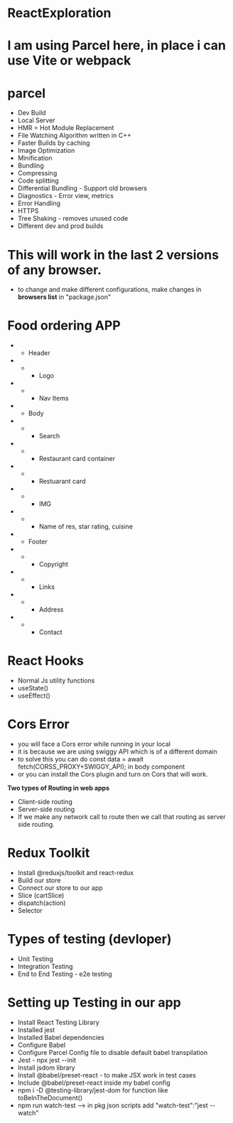 # ReactExploration

# I am using Parcel here, in place i can use Vite or webpack
# parcel
- Dev Build
- Local Server
- HMR = Hot Module Replacement
- File Watching Algorithm written in C++
- Faster Builds by caching
- Image Optimization
- Minification
- Bundling
- Compressing
- Code splitting
- Differential Bundling - Support old browsers
- Diagnostics - Error view, metrics
- Error Handling
- HTTPS
- Tree Shaking - removes unused code
- Different dev and prod builds

# This will work in the last 2 versions of any browser.
- to change and make different configurations, make changes in **browsers list** in "package.json"

# Food ordering APP

- * Header
- * - Logo
-  * - Nav Items
-  * Body
-  * - Search
-  * - Restaurant card container
-  *  - Restuarant card
-  *   - IMG
-  *   - Name of res, star rating, cuisine
-  * Footer
-  * - Copyright
-  * - Links
-  * - Address
-  * - Contact

# React Hooks
- Normal Js utility functions
- useState()
- useEffect() 


# Cors Error
- you will face a Cors error while running in your local
- it is because we are using swiggy API which is of a different domain
- to solve this you can do const data = await fetch(CORSS_PROXY+SWIGGY_API); in body component
- or you can install the Cors plugin and turn on Cors that will work.

**Two types of Routing in web apps**
- Client-side routing
- Server-side routing
- If we make any network call to route then we call that routing as server side routing.

 # Redux Toolkit
  - Install @reduxjs/toolkit and react-redux
  - Build our store
  - Connect our store to our app
  - Slice (cartSlice)
  - dispatch(action)
  - Selector



# Types of testing (devloper)
 - Unit Testing
 - Integration Testing
 - End to End Testing - e2e testing

# Setting up Testing in our app
 - Install React Testing Library
 - Installed jest
 - Installed Babel dependencies
 - Configure Babel 
 - Configure Parcel Config file to disable default babel transpilation 
 - Jest  - npx jest --init
 - Install jsdom library
 - Install @babel/preset-react - to make JSX work in test cases
 - Include @babel/preset-react inside my babel config
 - npm i -D @testing-library/jest-dom for function like toBeInTheDocument()
 -  npm run watch-test --> in pkg json  scripts  add  "watch-test":"jest --watch"
